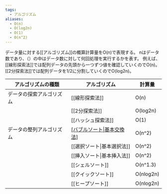 ```yaml
---
tags:
  - アルゴリズム
aliases:
  - O(n)
  - O(log2n)
  - O(1)
  - O(n^2)
---
```

データ量に対する[[アルゴリズム]]の概算計算量をO(n)で表現する。
nはデータ数であり、（）の中はデータ数に対して何回処理を実行するかを表す。
例えば、[[線形探索法]]では配列データの先頭から一つずつ値を確認していくのでO(n)。[[2分探索法]]では配列データを1/2に分割していくのでO(log2n)。

| アルゴリズムの種類       | アルゴリズム                               | 計算量    |
| ------------------------ | ------------------------------------------ | --------- |
| データの探索アルゴリズム | [[線形探索法]]                             | O(n)      |
|                          | [[2分探索法]]                              | O(log2n)  |
|                          | [[ハッシュ探索法]]                         | O(1)      |
| データの整列アルゴリズム | [[バブルソート\|基本交換法]](バブルソート) | O(n^2)    |
|                          | [[選択ソート\|基本選択法]]                 | O(n^2)    |
|                          | [[挿入ソート\|基本挿入法]]                 | O(n^2)    |
|                          | [[シェルソート]]                           | O(n^1.3)  |
|                          | [[クイックソート]]                         | O(nlog2n) |
|                          | [[ヒープソート]]                           | O(nlog2n)          |

